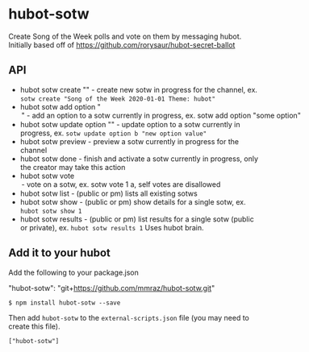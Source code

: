 hubot-sotw
==============

Create Song of the Week polls and vote on them by messaging hubot.
Initially based off of https://github.com/rorysaur/hubot-secret-ballot

API
---

*   hubot sotw create "<question>" - create new sotw in progress for the channel, ex. `sotw create "Song of the Week 2020-01-01 Theme: hubot"`
*   hubot sotw add option "<option>" - add an option to a sotw currently in progress, ex. `sotw add option "some option"`
*   hubot sotw update option <letter> "<new option>" - update option to a sotw currently in progress, ex. `sotw update option b "new option value"`
*   hubot sotw preview - preview a sotw currently in progress for the channel
*   hubot sotw done - finish and activate a sotw currently in progress, only the creator may take this action
*   hubot sotw vote <sotw number> <option letter> - vote on a sotw, ex. `sotw vote 1 a`, self votes are disallowed
*   hubot sotw list - (public or pm) lists all existing sotws
*   hubot sotw show <sotw number> - (public or pm) show details for a single sotw, ex. `hubot sotw show 1`
*   hubot sotw results <sotw number> - (public or pm) list results for a single sotw (public or private), ex. `hubot sotw results 1`
Uses hubot brain.

## Add it to your hubot

Add the following to your package.json

"hubot-sotw": "git+https://github.com/mmraz/hubot-sotw.git"

    $ npm install hubot-sotw --save

Then add `hubot-sotw` to the `external-scripts.json` file (you may need to create this file).

    ["hubot-sotw"]
